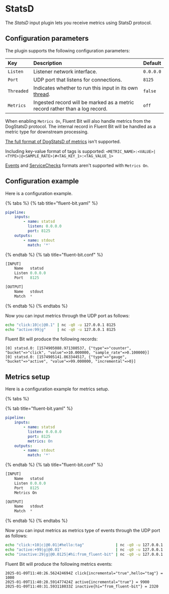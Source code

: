 # StatsD

The _StatsD_ input plugin lets you receive metrics using StatsD protocol.

## Configuration parameters

The plugin supports the following configuration parameters:

| Key | Description | Default |
| :--- | :--- | :--- |
| `Listen` | Listener network interface. | `0.0.0.0` |
| `Port` | UDP port that listens for connections. | `8125` |
| `Threaded` | Indicates whether to run this input in its own [thread](../../administration/multithreading.md#inputs). | `false` |
| `Metrics` | Ingested record will be marked as a metric record rather than a log record. | `off` |

When enabling `Metrics On`, Fluent Bit will also handle metrics from the DogStatsD protocol. The internal record in Fluent Bit will be handled as a metric type for downstream processing.

[The full format of DogStatsD of metrics](https://docs.datadoghq.com/developers/dogstatsd/datagram_shell/?tab=metrics#the-dogstatsd-protocol) isn't supported.

Including key-value format of tags is supported:
`<METRIC_NAME>:<VALUE>|<TYPE>|@<SAMPLE_RATE>|#<TAG_KEY_1>:<TAG_VALUE_1>`

[Events](https://docs.datadoghq.com/developers/dogstatsd/datagram_shell/?tab=events#the-dogstatsd-protocol) and [ServiceChecks](https://docs.datadoghq.com/developers/dogstatsd/datagram_shell/?tab=servicechecks#the-dogstatsd-protocol) formats aren't supported with `Metrics On`.

## Configuration example

Here is a configuration example.

{% tabs %}
{% tab title="fluent-bit.yaml" %}

```yaml
pipeline:
    inputs:
        - name: statsd
          listen: 0.0.0.0
          port: 8125
    outputs:
        - name: stdout
          match: '*'
```

{% endtab %}
{% tab title="fluent-bit.conf" %}

```python
[INPUT]
    Name   statsd
    Listen 0.0.0.0
    Port   8125

[OUTPUT]
    Name   stdout
    Match  *
```

{% endtab %}
{% endtabs %}

Now you can input metrics through the UDP port as follows:

```bash
echo "click:10|c|@0.1" | nc -q0 -u 127.0.0.1 8125
echo "active:99|g"     | nc -q0 -u 127.0.0.1 8125
```

Fluent Bit will produce the following records:

```text
[0] statsd.0: [1574905088.971380537, {"type"=>"counter", "bucket"=>"click", "value"=>10.000000, "sample_rate"=>0.100000}]
[0] statsd.0: [1574905141.863344517, {"type"=>"gauge", "bucket"=>"active", "value"=>99.000000, "incremental"=>0}]
```

## Metrics setup

Here is a configuration example for metrics setup.

{% tabs %}

{% tab title="fluent-bit.yaml" %}

```yaml
pipeline:
    inputs:
        - name: statsd
          listen: 0.0.0.0
          port: 8125
          metrics: On
    outputs:
        - name: stdout
          match: '*'
```

{% endtab %}
{% tab title="fluent-bit.conf" %}

```python
[INPUT]
    Name   statsd
    Listen 0.0.0.0
    Port   8125
    Metrics On

[OUTPUT]
    Name   stdout
    Match  *
```

{% endtab %}
{% endtabs %}

Now you can input metrics as metrics type of events through the UDP port as follows:

```bash
echo "click:+10|c|@0.01|#hello:tag"              | nc -q0 -u 127.0.0.1 8125
echo "active:+99|g|@0.01"                        | nc -q0 -u 127.0.0.1 8125
echo "inactive:29|g|@0.0125|#hi:from_fluent-bit" | nc -q0 -u 127.0.0.1 8125
```

Fluent Bit will produce the following metrics events:

```text
2025-01-09T11:40:26.562424694Z click{incremental="true",hello="tag"} = 1000
2025-01-09T11:40:28.591477424Z active{incremental="true"} = 9900
2025-01-09T11:40:31.593118033Z inactive{hi="from_fluent-bit"} = 2320
```
